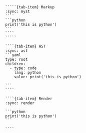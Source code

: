 ``````{tab-set}
`````{tab-item} Markup
:sync: myst
````
```python
print('this is python')
```
````
`````

````{tab-item} AST
:sync: ast
```yaml
type: root
children:
  - type: code
    lang: python
    value: print('this is python')

```
````

````{tab-item} Render
:sync: render

```python
print('this is python')
```

````

``````

